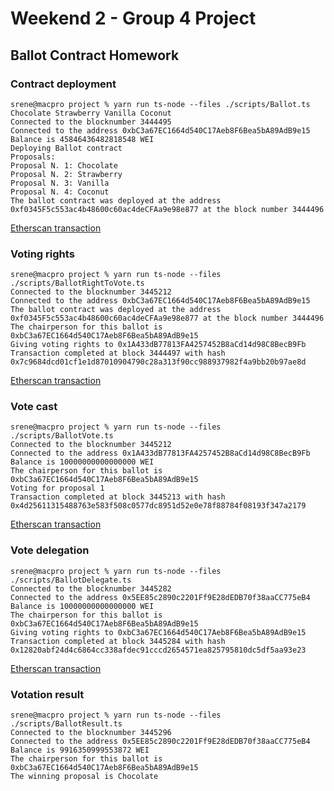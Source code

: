 # Weekend 2 - Group 4 Project
 
## Ballot Contract Homework

### Contract deployment

```console
srene@macpro project % yarn run ts-node --files ./scripts/Ballot.ts Chocolate Strawberry Vanilla Coconut
Connected to the blocknumber 3444495
Connected to the address 0xbC3a67EC1664d540C17Aeb8F6Bea5bA89AdB9e15
Balance is 45846436482818548 WEI
Deploying Ballot contract
Proposals: 
Proposal N. 1: Chocolate
Proposal N. 2: Strawberry
Proposal N. 3: Vanilla
Proposal N. 4: Coconut
The ballot contract was deployed at the address 0xf0345F5c553ac4b48600c60ac4deCFAa9e98e877 at the block number 3444496
```

[Etherscan transaction](https://sepolia.etherscan.io/tx/0x6c30da18e5480ab7ee7f6997106ac0118bd7cb93cb8100d3c213caa26c10f9c9)

### Voting rights

```console
srene@macpro project % yarn run ts-node --files ./scripts/BallotRightToVote.ts       
Connected to the blocknumber 3445212
Connected to the address 0xbC3a67EC1664d540C17Aeb8F6Bea5bA89AdB9e15
The ballot contract was deployed at the address 0xf0345F5c553ac4b48600c60ac4deCFAa9e98e877 at the block number 3444496
The chairperson for this ballot is 0xbC3a67EC1664d540C17Aeb8F6Bea5bA89AdB9e15
Giving voting rights to 0x1A433dB77813FA4257452B8aCd14d98C8BecB9Fb
Transaction completed at block 3444497 with hash 0x7c9684dcd01cf1e1d87010904790c28a313f90cc988937982f4a9bb20b97ae8d
```
[Etherscan transaction](https://sepolia.etherscan.io/tx/0x0e3a76edfff8c39ecc9f22ad67949d34cf8095bce522c83468b070ae22adb119)

### Vote cast

```console
srene@macpro project % yarn run ts-node --files ./scripts/BallotVote.ts       
Connected to the blocknumber 3445212
Connected to the address 0x1A433dB77813FA4257452B8aCd14d98C8BecB9Fb
Balance is 10000000000000000 WEI
The chairperson for this ballot is 0xbC3a67EC1664d540C17Aeb8F6Bea5bA89AdB9e15
Voting for proposal 1
Transaction completed at block 3445213 with hash 0x4d25611315488763e583f508c0577dc8951d52e0e78f88784f08193f347a2179
```

[Etherscan transaction](https://sepolia.etherscan.io/tx/0xe5f897c3bb11c5def0916f8b69d42c63700ebc082348dd1106c1da544c4f12d5)

### Vote delegation

```console
srene@macpro project % yarn run ts-node --files ./scripts/BallotDelegate.ts 
Connected to the blocknumber 3445282
Connected to the address 0x5EE85c2890c2201Ff9E28dEDB70f38aaCC775eB4
Balance is 10000000000000000 WEI
The chairperson for this ballot is 0xbC3a67EC1664d540C17Aeb8F6Bea5bA89AdB9e15
Giving voting rights to 0xbC3a67EC1664d540C17Aeb8F6Bea5bA89AdB9e15
Transaction completed at block 3445284 with hash 0x12820abf24d4c6864cc338afdec91cccd2654571ea825795810dc5df5aa93e23
```
[Etherscan transaction](https://sepolia.etherscan.io/tx/0x66c2eb18e4fb6ea7e92898b7b50b4d2662dd8bf5079602c537ccd08293ea469d)

### Votation result

```console
srene@macpro project % yarn run ts-node --files ./scripts/BallotResult.ts  
Connected to the blocknumber 3445296
Connected to the address 0x5EE85c2890c2201Ff9E28dEDB70f38aaCC775eB4
Balance is 9916350999553872 WEI
The chairperson for this ballot is 0xbC3a67EC1664d540C17Aeb8F6Bea5bA89AdB9e15
The winning proposal is Chocolate
```
